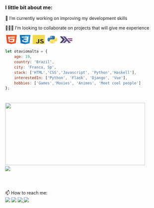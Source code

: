 <div style="display: inline_block">
<h3>I little bit about me:</h3>

<p align="left">
    🔭 I’m currently working on improving my development skills
</p>
<p align="left">
    🙋🏻‍♂️ I’m looking to collaborate on projects that will give me experience
</p></div>
<div style="display: inline-block">
 <img align="center" alt="Panda-HTML" height="30" width="40" src="https://raw.githubusercontent.com/devicons/devicon/master/icons/html5/html5-original.svg">
 <img align="center" alt="Panda-CSS" height="30" width="40" src="https://raw.githubusercontent.com/devicons/devicon/master/icons/css3/css3-original.svg">
 <img align="center" alt="Panda-JS" height="30" width="40" src="https://raw.githubusercontent.com/devicons/devicon/master/icons/javascript/javascript-original.svg">
 <img align="center" alt="Panda-Python" height="30" width="40" src="https://raw.githubusercontent.com/devicons/devicon/7a4ca8aa871d6dca81691e018d31eed89cb70a76/icons/python/python-original.svg">
<img align="center" alt="Panda-Haskell" height="30" width="40" src="https://raw.githubusercontent.com/devicons/devicon/7a4ca8aa871d6dca81691e018d31eed89cb70a76/icons/haskell/haskell-original.svg"></div></br>



```javascript
let otaviomalta = {
    age: 19,
    country: 'Brazil',
    city: 'Franca, Sp',
    stack: ['HTML','CSS','Javascript', 'Python','Haskell'],
    interestedIn: ['Python', 'Flask', 'Django', 'Vue'],
    hobbies: ['Games','Movies', 'Animes', 'Meet cool people']
};
```

#

 <div style="display: inline-block">
 <img width="450em" height="200em" align="left" src="https://github-readme-stats.vercel.app/api?username=OtavioMalta&show_icons=true&t&theme=react"></div></br>
 <img width="320em" src="https://github-readme-stats.vercel.app/api/top-langs/?username=OtavioMalta&layout=compact&langs_count=20&title_icons=true&t&theme=react"></a>
 <br/>
 
 #
 
 <br/>📫 How to reach me: <br/> 
<a href = "mailto: otaviomalta159@gmail.com"><img src="https://img.shields.io/badge/-Gmail-%23EA4335?style=for-the-badge&logo=gmail&logoColor=white"></a>
<a href="https://twitter.com/taveska" target="_blank"><img src="https://img.shields.io/badge/-Twitter-%231DA1F2?style=for-the-badge&logo=twitter&logoColor=white"></a>
<a href="https://www.instagram.com/otaviomalta/" target="_blank"><img src="https://img.shields.io/badge/-Instagram-%23E4405F?style=for-the-badge&logo=instagram&logoColor=white">
<a href="https://www.linkedin.com/in/otavio-malta-2b1754118/" target="_blank"><img src="https://img.shields.io/badge/-LinkedIn-%230077B5?style=for-the-badge&logo=linkedin&logoColor=white"></a>
</a>
